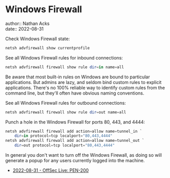 # Windows Firewall

author:: Nathan Acks  
date:: 2022-08-31

Check Windows Firewall state:

```powershell
netsh advfirewall show currentprofile
```

See all Windows Firewall rules for inbound connections:

```powershell
netsh advfirewall firewall show rule dir=in name=all
```

Be aware that most built-in rules on Windows are bound to particular applications. But admins are lazy, and seldom bind custom rules to explicit applications. There's no 100% reliable way to identify custom rules from the command line, but they'll often have obvious naming conventions.

See all Windows Firewall rules for outbound connections:

```powershell
netsh advfirewall firewall show rule dir=out name=all
```

Punch a hole in the Windows Firewall for ports 80, 443, and 4444:

```powershell
netsh advfirewall firewall add action=allow name=tunnel_in `
	dir=in protocol=tcp localport="80,443,4444"
netsh advfirewall firewall add action=allow name=tunnel_out `
	dir=out protocol=tcp localport="80,443,4444"
```

In general you don't want to turn off the Windows Firewall, as doing so will generate a popup for any users currently logged into the machine.

* [2022-08-31 - OffSec Live: PEN-200](../log/2022-08-31-offsec-live-pen-200.md)
